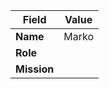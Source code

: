 | **Field** | **Value** |
|-----------|-----------|
| **Name** | Marko
| **Role** | |
| **Mission** | |

